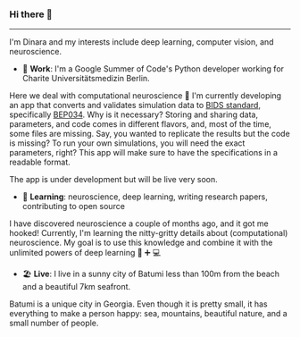 ### Hi there 👋
---

I'm Dinara and my interests include deep learning, computer vision, and neuroscience. 

- 🏥 **Work**: I'm a Google Summer of Code's Python developer working for Charite Universitätsmedizin Berlin. 

Here we deal with computational neuroscience 🧠 I'm currently developing an app that converts and validates simulation data to [BIDS standard](https://bids-specification.readthedocs.io/en/stable/index.html), specifically [BEP034](https://docs.google.com/document/d/1NT1ERdL41oz3NibIFRyVQ2iR8xH-dKY-lRCB4eyVeRo/edit?usp=sharing). Why is it necessary? Storing and sharing data, parameters, and code comes in different flavors, and, most of the time, some files are missing. Say, you wanted to replicate the results but the code is missing? To run your own simulations, you will need the exact parameters, right? This app will make sure to have the specifications in a readable format.  

The app is under development but will be live very soon.  


- 🌱 **Learning**: neuroscience, deep learning, writing research papers, contributing to open source

I have discovered neuroscience a couple of months ago, and it got me hooked! Currently, I'm learning the nitty-gritty details about (computational) neuroscience. My goal is to use this knowledge and combine it with the unlimited powers of deep learning 🧠 ➕ 💻


- 🏖️ **Live**: I live in a sunny city of Batumi less than 100m from the beach and a beautiful 7km seafront. 

Batumi is a unique city in Georgia. Even though it is pretty small, it has everything to make a person happy: sea, mountains, beautiful nature, and a small number of people. 

